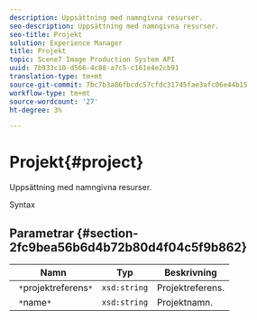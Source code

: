 ```yaml
---
description: Uppsättning med namngivna resurser.
seo-description: Uppsättning med namngivna resurser.
seo-title: Projekt
solution: Experience Manager
title: Projekt
topic: Scene7 Image Production System API
uuid: 7b933c10-d566-4c88-a7c5-c161e4e2cb91
translation-type: tm+mt
source-git-commit: 7bc7b3a86fbcdc57cfdc31745fae3afc06e44b15
workflow-type: tm+mt
source-wordcount: '27'
ht-degree: 3%

---
```



# Projekt{#project}

Uppsättning med namngivna resurser.

Syntax

## Parametrar {#section-2fc9bea56b6d4b72b80d4f04c5f9b862}

| Namn | Typ | Beskrivning |
|---|---|---|
| ` *`projektreferens`*` | `xsd:string` | Projektreferens. |
| ` *`name`*` | `xsd:string` | Projektnamn. |

